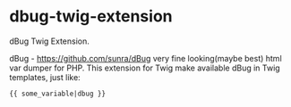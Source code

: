 dbug-twig-extension
===================

dBug Twig Extension.

dBug - https://github.com/sunra/dBug very fine looking(maybe best) html var dumper for PHP.
This extension for Twig make available dBug in Twig templates, 
just like:

``` twig
{{ some_variable|dbug }}
```



